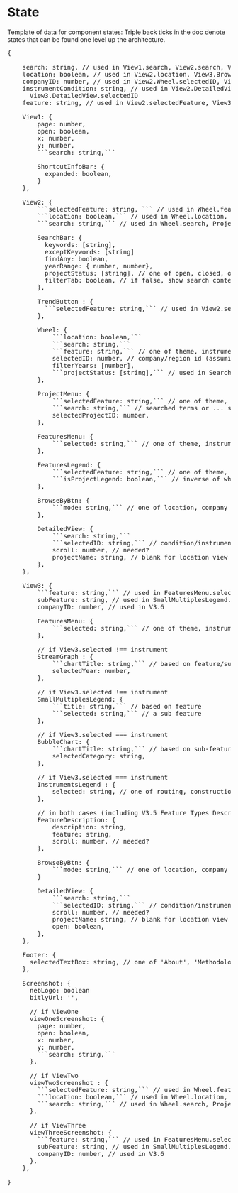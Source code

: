 # State

Template of data for component states:
Triple back ticks in the doc denote states that can be found one level up the architecture.

<pre>
{
    
    search: string, // used in View1.search, View2.search, View3.DetailedView.search
    location: boolean, // used in View2.location, View3.BrowseByBtn.mode
    companyID: number, // used in View2.Wheel.selectedID, View3.companyID
    instrumentCondition: string, // used in View2.DetailedView.selectedID,
      View3.DetailedView.selectedID
    feature: string, // used in View2.selectedFeature, View3.feature
    
    View1: {
        page: number,
        open: boolean,
        x: number,
        y: number,
        ```search: string,```

        ShortcutInfoBar: {
          expanded: boolean,
        }
    },
    
    View2: {
        ```selectedFeature: string, ``` // used in Wheel.feature, ProjectMenu.selectedFeature, FeaturesMenu.selected, FeaturesLegend.selectedFeature
        ```location: boolean,``` // used in Wheel.location, FeaturesLegend.isProjectLegend, BrowseByBtn.location
        ```search: string,``` // used in Wheel.search, ProjectMenu.search, DetailedView.search

        SearchBar: {
          keywords: [string],
          exceptKeywords: [string]
          findAny: boolean,
          yearRange: { number, number},
          projectStatus: [string], // one of open, closed, or cancelled
          filterTab: boolean, // if false, show search content
        },

        TrendButton : {
          ```selectedFeature: string,``` // used in View2.selectedFeature
        },
        
        Wheel: {
            ```location: boolean,```
            ```search: string,```
            ```feature: string,``` // one of theme, instrument, phase, type, status, filing (only needed for location to determine charts in location)
            selectedID: number, // company/region id (assuming region id is a number)
            filterYears: [number],
            ```projectStatus: [string],``` // used in SearchBar.projectStatus
        },
        
        ProjectMenu: {
            ```selectedFeature: string,``` // one of theme, instrument, phase, type, status, filing
            ```search: string,``` // searched terms or ... should be highlighted if possible
            selectedProjectID: number,
        },
        
        FeaturesMenu: {
            ```selected: string,``` // one of theme, instrument, phase, type, status, filing
        },
        
        FeaturesLegend: {
            ```selectedFeature: string,``` // one of theme, instrument, phase, type, status, filing
            ```isProjectLegend: boolean,``` // inverse of wheel location boolean
        },
        
        BrowseByBtn: {
            ```mode: string,``` // one of location, company (based on location boolean)
        },
        
        DetailedView: {
            ```search: string,```
            ```selectedID: string,``` // condition/instrument id (in case ids overlap, might need to prefix ids)
            scroll: number, // needed?
            projectName: string, // blank for location view
        },
    },

    View3: {
        ```feature: string,``` // used in FeaturesMenu.selected, SmallMultiplesLegend.title
        subFeature: string, // used in SmallMultiplesLegend.selected, StreamGraph.chartTitle, InstrumentsLegend.selected, BubbleChart.chartTitle
        companyID: number, // used in V3.6
        
        FeaturesMenu: {
            ```selected: string,``` // one of theme, instrument, phase, type, status, filing
        },
        
        // if View3.selected !== instrument
        StreamGraph : {
            ```chartTitle: string,``` // based on feature/sub-feature
            selectedYear: number,
        },
        
        // if View3.selected !== instrument
        SmallMultiplesLegend: {
            ```title: string,``` // based on feature
            ```selected: string,``` // a sub feature
        },

        // if View3.selected === instrument
        BubbleChart: {
            ```chartTitle: string,``` // based on sub-feature
            selectedCategory: string,
        },

        // if View3.selected === instrument
        InstrumentsLegend : {
            selected: string, // one of routing, construction, opening, abandonment, safety, tariffs, misc (misc might be blank)
        },

        // in both cases (including V3.5 Feature Types Description)
        FeatureDescription: {
            description: string,
            feature: string,
            scroll: number, // needed?
        },

        BrowseByBtn: {
            ```mode: string,``` // one of location, company (based on location boolean)
        }
        
        DetailedView: {
            ```search: string,```
            ```selectedID: string,``` // condition/instrument id (in case ids overlap, might need to prefix ids)
            scroll: number, // needed?
            projectName: string, // blank for location view
            open: boolean,
        },
    },

    Footer: {
      selectedTextBox: string, // one of 'About', 'Methodology', or 'Downloads'
    },

    Screenshot: {
      nebLogo: boolean
      bitlyUrl: '',

      // if ViewOne
      viewOneScreenshot: {
        page: number,
        open: boolean,
        x: number,
        y: number,
        ```search: string,```
      },

      // if ViewTwo
      viewTwoScreenshot : {
        ```selectedFeature: string,``` // used in Wheel.feature, ProjectMenu.selectedFeature, FeaturesMenu.selected, FeaturesLegend.selectedFeature
        ```location: boolean,``` // used in Wheel.location, FeaturesLegend.isProjectLegend, BrowseByBtn.location
        ```search: string,``` // used in Wheel.search, ProjectMenu.search, DetailedView.search
      },

      // if ViewThree
      viewThreeScreenshot: {
        ```feature: string,``` // used in FeaturesMenu.selected, SmallMultiplesLegend.title
        subFeature: string, // used in SmallMultiplesLegend.selected, StreamGraph.chartTitle, InstrumentsLegend.selected, BubbleChart.chartTitle
        companyID: number, // used in V3.6
      },
    },

}
</pre>

